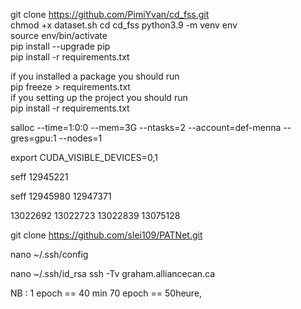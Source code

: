 
git clone https://github.com/PimiYvan/cd_fss.git <br/>
chmod +x dataset.sh 
cd cd_fss
python3.9 -m venv env <br/>
source env/bin/activate <br/>
pip install --upgrade pip <br/>
pip install -r requirements.txt <br/>



if you installed a package you should run <br/>
pip freeze > requirements.txt <br/>
if you setting up the project you should run <br/>
pip install -r requirements.txt <br/>

salloc --time=1:0:0 --mem=3G --ntasks=2 --account=def-menna --gres=gpu:1 --nodes=1

export CUDA_VISIBLE_DEVICES=0,1

seff 12945221


seff 12945980
12947371

13022692
13022723
13022839
13075128

git clone https://github.com/slei109/PATNet.git

nano ~/.ssh/config

nano ~/.ssh/id_rsa
ssh -Tv graham.alliancecan.ca


NB :
1 epoch == 40 min 
70 epoch == 50heure,